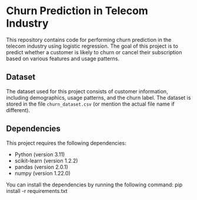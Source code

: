 # Churn Prediction in Telecom Industry

This repository contains code for performing churn prediction in the telecom industry using logistic regression. The goal of this project is to predict whether a customer is likely to churn or cancel their subscription based on various features and usage patterns.

## Dataset

The dataset used for this project consists of customer information, including demographics, usage patterns, and the churn label. The dataset is stored in the file `churn_dataset.csv` (or mention the actual file name if different).

## Dependencies

This project requires the following dependencies:

- Python (version 3.11)
- scikit-learn (version  1.2.2)
- pandas (version 2.0.1)
- numpy (version 1.22.0)


You can install the dependencies by running the following command:
pip install -r requirements.txt
